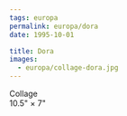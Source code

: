 ```yaml
---
tags: europa
permalink: europa/dora
date: 1995-10-01

title: Dora
images:
  - europa/collage-dora.jpg
---
```

Collage  
10.5" × 7"
